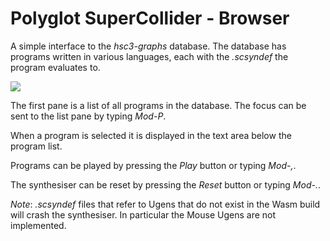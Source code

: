 # Polyglot SuperCollider - Browser

A simple interface to the _hsc3-graphs_ database.
The database has programs written in various languages, each with the _.scsyndef_ the program evaluates to.

![](https://rohandrape.net/sw/hsc3-graphs/png/polyglot-browser.png)

The first pane is a list of all programs in the database.
The focus can be sent to the list pane by typing _Mod-P_.

When a program is selected it is displayed in the text area below the program list.

Programs can be played by pressing the _Play_ button or typing _Mod-,_.

The synthesiser can be reset by pressing the _Reset_ button or typing _Mod-._.

_Note_: _.scsyndef_ files that refer to Ugens that do not exist in the Wasm build will crash the synthesiser.
In particular the Mouse Ugens are not implemented.
